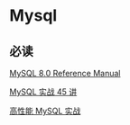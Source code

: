 # Mysql

## 必读

[MySQL 8.0 Reference Manual](https://dev.mysql.com/doc/refman/8.0/en/)

[MySQL 实战 45 讲](https://time.geekbang.org/column/intro/100020801)

[高性能 MySQL 实战](https://xueyuanjun.com/books/high-performance-mysql)
